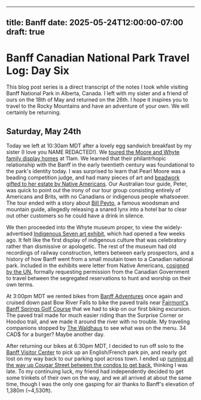 ---
title: Banff
date: 2025-05-24T12:00:00-07:00
draft: true
--

# Banff Canadian National Park Travel Log: Day Six

This blog post series is a direct transcript of the notes I took while visiting
Banff National Park in Alberta, Canada. I left with my sister and a friend of
ours on the 18th of May and returned on the 26th. I hope it inspires you to
travel to the Rocky Mountains and have an adventure of your own. We will
certainly be returning.

## Saturday, May 24th

Today we left at 10:30am MDT after a lovely egg sandwich breakfast by my sister (I
love you NAME REDACTED!). We [toured the Moore and Whyte family display
homes](https://www.whyte.org/tours) at 11am. We learned that their
philantrhopic relationship with the Banff in the early twentieth century was
foundational to the park's identity today. I was surprised to learn that Pearl
Moore was a beading competition judge, and had many pieces of art and [beadwork
gifted to her estate by Native
Americans](https://www.indigenousarchives.whyte.org/beaded-vest). Our
Australian tour guide, Peter, was quick to point out the irony of our tour
group consisting entirely of Americans and Brits, with no Canadians or
indigenous people whatsoever. The tour ended with a story about [Bill
Peyto](https://www.peyto.com/wildbill.aspx), a famous woodsman and mountain
guide, allegedly releasing a snared lynx into a hotel bar to clear out other
customers so he could have a drink in silence.

We then proceeded into the Whyte museum proper, to view the widely-advertised
[Indigenous Seven art exhibit](https://www.whyte.org/exhibitions), which had
opened a few weeks ago. It felt like the first display of indigenous culture
that was celebratory rather than dismissive or apologetic. The rest of the
museum had old recordings of railway construction, letters between early
prospectors, and a history of how Banff went from a small moutain town to a
Canadian national park. Included in the exhibits were letter from Native
Americans, [cosigned by the
UN](https://www.justice.gc.ca/eng/declaration/about-apropos.html), formally
requesting permission from the Canadian Government to travel between the
segregated reservations to hunt and worship on their own terms.

At 3:00pm MDT we rented bikes from [Banff
Adventures](https://www.banffadventures.com/rentals/bikes/) once again and
cruised down past Bow River Falls to bike the paved trails near [Fairmont's
Banff Springs Golf
Course](https://www.fairmont.com/en/hotels/banff/fairmont-banff-springs/golf.html)
that we had to skip on our first biking excursion. The paved trail made for
much easier riding than the Surprise Corner or Hoodoo trail, and we made it
around the river with no trouble. My traveling companions stopped by [The
Waldhaus](https://www.banff-springs-hotel.com/dine/waldhaus-restaurant/) to see
what was on the menu. 34 CAD$ for a burger? Maybe another day.

After returning our bikes at 6:30pm MDT, I decided to run off solo to the
[Banff Visitor Center](https://www.banfflakelouise.com/contact-us) to pick up
an English/French park pin, and nearly got lost on my way back to our parking
spot across town. I ended up [running all the way up Cougar Street between the
condos to get back](https://maps.app.goo.gl/BaNB6yDqLqhDD62g9), thinking I was
late. To my continuing luck, my friend had independently decided to get some
trinkets of their own on the way, and we all arrived at about the same time,
though I was the only one gasping for air thanks to Banff's elevation of 1,380m
(~4,530ft).

